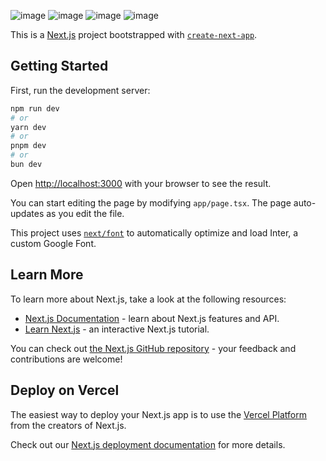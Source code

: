 ![image](https://github.com/Nirbhay-279/Notes/assets/143536386/6d702399-73ca-4569-8a8c-64b1b5e2f2a9)
![image](https://github.com/Nirbhay-279/Notes/assets/143536386/bc6da8dc-8c87-4cb2-a676-79800ae27875)
![image](https://github.com/Nirbhay-279/Notes/assets/143536386/3f21f227-4bab-4c67-bff4-c589768336c3)
![image](https://github.com/Nirbhay-279/Notes/assets/143536386/1cb69e63-ab57-48bb-af50-be5c0fdf68de)



This is a [Next.js](https://nextjs.org/) project bootstrapped with [`create-next-app`](https://github.com/vercel/next.js/tree/canary/packages/create-next-app).

## Getting Started

First, run the development server:

```bash
npm run dev
# or
yarn dev
# or
pnpm dev
# or
bun dev
```

Open [http://localhost:3000](http://localhost:3000) with your browser to see the result.

You can start editing the page by modifying `app/page.tsx`. The page auto-updates as you edit the file.

This project uses [`next/font`](https://nextjs.org/docs/basic-features/font-optimization) to automatically optimize and load Inter, a custom Google Font.

## Learn More

To learn more about Next.js, take a look at the following resources:

- [Next.js Documentation](https://nextjs.org/docs) - learn about Next.js features and API.
- [Learn Next.js](https://nextjs.org/learn) - an interactive Next.js tutorial.

You can check out [the Next.js GitHub repository](https://github.com/vercel/next.js/) - your feedback and contributions are welcome!

## Deploy on Vercel

The easiest way to deploy your Next.js app is to use the [Vercel Platform](https://vercel.com/new?utm_medium=default-template&filter=next.js&utm_source=create-next-app&utm_campaign=create-next-app-readme) from the creators of Next.js.

Check out our [Next.js deployment documentation](https://nextjs.org/docs/deployment) for more details.
